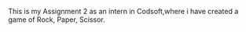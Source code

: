 This is my Assignment 2 as an intern in Codsoft,where i have created a game of Rock, Paper, Scissor.
